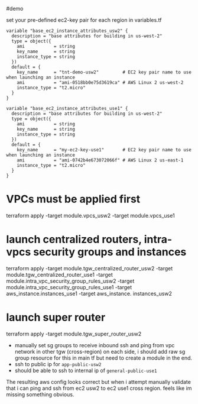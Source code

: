 #demo

set your pre-defined ec2-key pair for each region in variables.tf

```
variable "base_ec2_instance_attributes_usw2" {
  description = "base attributes for building in us-west-2"
  type = object({
    ami           = string
    key_name      = string
    instance_type = string
  })
  default = {
    key_name      = "tnt-demo-usw2"         # EC2 key pair name to use when launching an instance
    ami           = "ami-0518bb0e75d3619ca" # AWS Linux 2 us-west-2
    instance_type = "t2.micro"
  }
}

variable "base_ec2_instance_attributes_use1" {
  description = "base attributes for building in us-west-2"
  type = object({
    ami           = string
    key_name      = string
    instance_type = string
  })
  default = {
    key_name      = "my-ec2-key-use1"       # EC2 key pair name to use when launching an instance
    ami           = "ami-0742b4e673072066f" # AWS Linux 2 us-east-1
    instance_type = "t2.micro"
  }
}
```

# VPCs must be applied first
terraform apply -target module.vpcs_usw2 -target module.vpcs_use1

# launch centralized routers, intra-vpcs security groups and instances
terraform apply -target module.tgw_centralized_router_usw2 -target module.tgw_centralized_router_use1 -target module.intra_vpc_security_group_rules_usw2 -target module.intra_vpc_security_group_rules_use1 -target aws_instance.instances_use1 -target aws_instance. instances_usw2

# launch super router
terraform apply  -target module.tgw_super_router_usw2

- manually set sg groups to receive inbound ssh and ping from vpc
  network in other tgw (cross-region) on each side, i should add raw sg
group resource for this in main tf but need to create a module in the
end.
- ssh to public ip for  `app-public-usw2`
- should be able to ssh to internal ip of `general-public-use1`

The resulting aws config looks correct but when i attempt manually validate that i can ping and ssh from
ec2 usw2 to ec2 use1 cross region. feels like im missing something
obvious.
